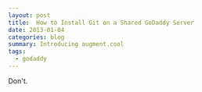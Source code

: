 ```yaml
---
layout: post
title:  How to Install Git on a Shared GoDaddy Server
date: 2013-01-04
categories: blog
summary: Introducing augment.cool
tags:
  - godaddy
---
```


Don't.
